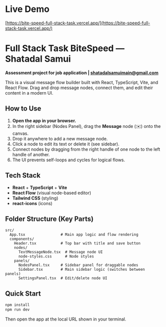 # Live Demo

[https://bite-speed-full-stack-task.vercel.app/](https://bite-speed-full-stack-task.vercel.app/)



# Full Stack Task BiteSpeed — Shatadal Samui

**Assessment project for job application | [shatadalsamuimain@gmail.com](mailto:shatadalsamuimain@gmail.com)**

This is a visual message flow builder built with React, TypeScript, Vite, and React Flow. Drag and drop message nodes, connect them, and edit their content in a modern UI.

## How to Use

1. **Open the app in your browser.**
2. In the right sidebar (Nodes Panel), drag the **Message** node (✉️) onto the canvas.
3. Drop it anywhere to add a new message node.
4. Click a node to edit its text or delete it (see sidebar).
5. Connect nodes by dragging from the right handle of one node to the left handle of another.
6. The UI prevents self-loops and cycles for logical flows.

## Tech Stack

- **React** + **TypeScript** + **Vite**
- **React Flow** (visual node-based editor)
- **Tailwind CSS** (styling)
- **react-icons** (icons)

## Folder Structure (Key Parts)

```tsx
src/
  App.tsx                # Main app logic and flow rendering
  components/
    Header.tsx           # Top bar with title and save button
    nodes/
      TextMessageNode.tsx  # Message node UI
      node-styles.css      # Node styles
    panels/
      NodesPanel.tsx     # Sidebar panel for draggable nodes
      Sidebar.tsx        # Main sidebar logic (switches between panels)
      SettingsPanel.tsx  # Edit/delete node UI
```


## Quick Start

```bash
npm install
npm run dev
```

Then open the app at the local URL shown in your terminal.

